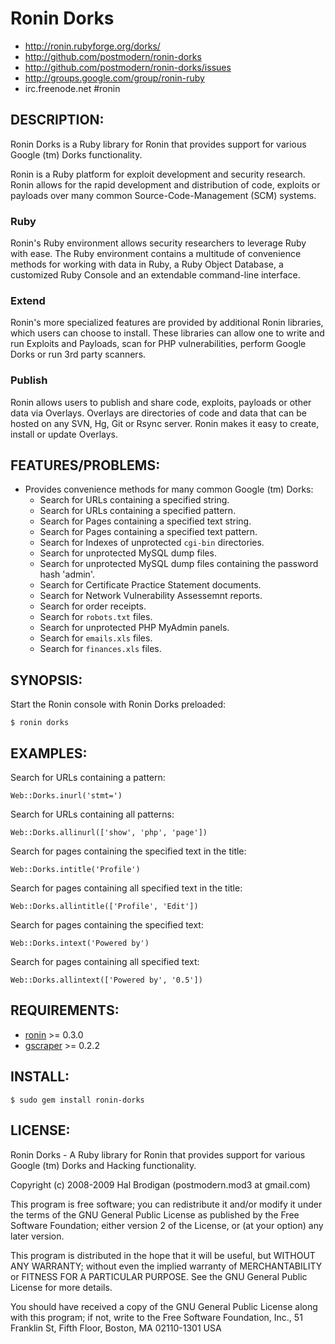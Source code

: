 # Ronin Dorks

* http://ronin.rubyforge.org/dorks/
* http://github.com/postmodern/ronin-dorks
* http://github.com/postmodern/ronin-dorks/issues
* http://groups.google.com/group/ronin-ruby
* irc.freenode.net #ronin

## DESCRIPTION:

Ronin Dorks is a Ruby library for Ronin that provides support for various
Google (tm) Dorks functionality.

Ronin is a Ruby platform for exploit development and security research.
Ronin allows for the rapid development and distribution of code, exploits
or payloads over many common Source-Code-Management (SCM) systems.

### Ruby

Ronin's Ruby environment allows security researchers to leverage Ruby with
ease. The Ruby environment contains a multitude of convenience methods
for working with data in Ruby, a Ruby Object Database, a customized Ruby
Console and an extendable command-line interface.

### Extend

Ronin's more specialized features are provided by additional Ronin
libraries, which users can choose to install. These libraries can allow
one to write and run Exploits and Payloads, scan for PHP vulnerabilities,
perform Google Dorks  or run 3rd party scanners.

### Publish

Ronin allows users to publish and share code, exploits, payloads or other
data via Overlays. Overlays are directories of code and data that can be
hosted on any SVN, Hg, Git or Rsync server. Ronin makes it easy to create,
install or update Overlays.

## FEATURES/PROBLEMS:

* Provides convenience methods for many common Google (tm) Dorks:
  * Search for URLs containing a specified string.
  * Search for URLs containing a specified pattern.
  * Search for Pages containing a specified text string.
  * Search for Pages containing a specified text pattern.
  * Search for Indexes of unprotected `cgi-bin` directories.
  * Search for unprotected MySQL dump files.
  * Search for unprotected MySQL dump files containing the password hash
    'admin'.
  * Search for Certificate Practice Statement documents.
  * Search for Network Vulnerability Assessemnt reports.
  * Search for order receipts.
  * Search for `robots.txt` files.
  * Search for unprotected PHP MyAdmin panels.
  * Search for `emails.xls` files.
  * Search for `finances.xls` files.

## SYNOPSIS:

Start the Ronin console with Ronin Dorks preloaded:

    $ ronin dorks

## EXAMPLES:

Search for URLs containing a pattern:

    Web::Dorks.inurl('stmt=')

Search for URLs containing all patterns:

    Web::Dorks.allinurl(['show', 'php', 'page'])

Search for pages containing the specified text in the title:

    Web::Dorks.intitle('Profile')

Search for pages containing all specified text in the title:

    Web::Dorks.allintitle(['Profile', 'Edit'])

Search for pages containing the specified text:

    Web::Dorks.intext('Powered by')

Search for pages containing all specified text:

    Web::Dorks.allintext(['Powered by', '0.5'])

## REQUIREMENTS:

* [ronin](http://ronin.rubyforge.org/) >= 0.3.0
* [gscraper](http://gscraper.rubyforge.org/) >= 0.2.2

## INSTALL:

    $ sudo gem install ronin-dorks

## LICENSE:

Ronin Dorks - A Ruby library for Ronin that provides support for various
Google (tm) Dorks and Hacking functionality.

Copyright (c) 2008-2009 Hal Brodigan (postmodern.mod3 at gmail.com)

This program is free software; you can redistribute it and/or modify
it under the terms of the GNU General Public License as published by
the Free Software Foundation; either version 2 of the License, or
(at your option) any later version.

This program is distributed in the hope that it will be useful,
but WITHOUT ANY WARRANTY; without even the implied warranty of
MERCHANTABILITY or FITNESS FOR A PARTICULAR PURPOSE.  See the
GNU General Public License for more details.

You should have received a copy of the GNU General Public License
along with this program; if not, write to the Free Software
Foundation, Inc., 51 Franklin St, Fifth Floor, Boston, MA  02110-1301  USA
